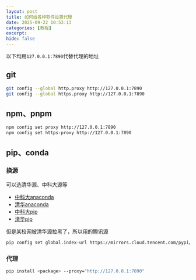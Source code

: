 ```yaml
---
layout: post
title: 如何给各种软件设置代理
date: 2025-09-22 10:53:13
categories: [教程]
excerpt:
hide: false
---
```


以下均用`127.0.0.1:7890`代替代理的地址

## git

```sh
git config --global http.proxy http://127.0.0.1:7890
git config --global https.proxy http://127.0.0.1:7890
```

## npm、pnpm

```sh
npm config set proxy http://127.0.0.1:7890
npm config set https-proxy http://127.0.0.1:7890
```

## pip、conda

### 换源

可以选清华源、中科大源等
- [中科大anaconda](https://mirrors.ustc.edu.cn/help/anaconda.html)
- [清华anaconda](https://mirrors.tuna.tsinghua.edu.cn/help/anaconda/)
- [中科大pip](https://mirrors.ustc.edu.cn/help/pypi.html)
- [清华pip](https://mirrors.tuna.tsinghua.edu.cn/help/pypi/)

但是某校网被清华源拉黑了，所以用的腾讯源

```sh
pip config set global.index-url https://mirrors.cloud.tencent.com/pypi/simple
```

### 代理

```sh
pip install <package> --proxy="http://127.0.0.1:7890"
```
